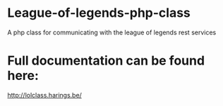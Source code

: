 # League-of-legends-php-class
A php class for communicating with the league of legends rest services

# Full documentation can be found here:

http://lolclass.harings.be/
